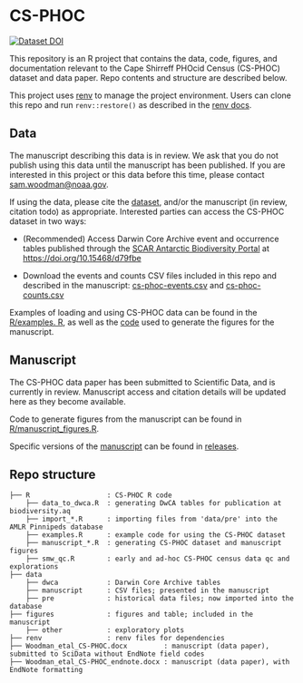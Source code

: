 # CS-PHOC

<!-- badges: start -->

<!-- [![DOI](https://zenodo.org/badge/514008683.svg)](https://zenodo.org/badge/latestdoi/514008683) -->
[![Dataset DOI](https://img.shields.io/badge/DOI-10.15468/d79fbe-blue)](https://doi.org/10.15468/d79fbe)

<!-- badges: end -->


This repository is an R project that contains the data, code, figures, and documentation relevant to the Cape Shirreff PHOcid Census (CS-PHOC) dataset and data paper. Repo contents and structure are described below.

This project uses [renv](https://github.com/rstudio/renv/) to manage the project environment. Users can clone this repo and run `renv::restore()` as described in the [renv docs](https://rstudio.github.io/renv/).

## Data

The manuscript describing this data is in review. We ask that you do not publish using this data until the manuscript has been published. If you are interested in this project or this data before this time, please contact [sam.woodman@noaa.gov](mailto:sam.woodman@noaa.gov).

If using the data, please cite the [dataset](https://doi.org/10.15468/d79fbe), and/or the manuscript (in review, citation todo) as appropriate. Interested parties can access the CS-PHOC dataset in two ways:

- (Recommended) Access Darwin Core Archive event and occurrence tables published through the [SCAR Antarctic Biodiversity Portal](http://biodiversity.aq/) at https://doi.org/10.15468/d79fbe

- Download the events and counts CSV files included in this repo and described in the manuscript: [cs-phoc-events.csv](data/manuscript/cs-phoc-events.csv) and [cs-phoc-counts.csv](data/manuscript/cs-phoc-counts.csv)

Examples of loading and using CS-PHOC data can be found in the [R/examples. R](R/examples.R), as well as the [code](R/manuscript_figures.R) used to generate the figures for the manuscript.

## Manuscript

The CS-PHOC data paper has been submitted to Scientific Data, and is currently in review. Manuscript access and citation details will be updated here as they become available.
 
Code to generate figures from the manuscript can be found in [R/manuscript_figures.R](R/manuscript_figures.R).

Specific versions of the [manuscript](Woodman_etal_CS-PHOC.docx) can be found in [releases](https://github.com/us-amlr/cs-phoc/releases). 

## Repo structure

```
├── R                   : CS-PHOC R code 
    ├── data_to_dwca.R  : generating DwCA tables for publication at biodiversity.aq
    ├── import_*.R      : importing files from 'data/pre' into the AMLR Pinnipeds database
    ├── examples.R      : example code for using the CS-PHOC dataset
    ├── manuscript_*.R  : generating CS-PHOC dataset and manuscript figures
    ├── smw_qc.R        : early and ad-hoc CS-PHOC census data qc and explorations
├── data                  
    ├── dwca            : Darwin Core Archive tables
    ├── manuscript      : CSV files; presented in the manuscript
    ├── pre             : historical data files; now imported into the database
├── figures             : figures and table; included in the manuscript
    ├── other           : exploratory plots
├── renv                : renv files for dependencies
├── Woodman_etal_CS-PHOC.docx         : manuscript (data paper), submitted to SciData without EndNote field codes
├── Woodman_etal_CS-PHOC_endnote.docx : manuscript (data paper), with EndNote formatting
```
